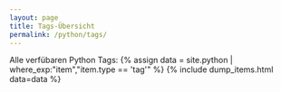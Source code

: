 ```yaml
---
layout: page
title: Tags-Übersicht
permalink: /python/tags/
---
```


Alle verfübaren Python Tags: 
{% assign data = site.python | where_exp:"item","item.type == 'tag'" %}
{% include dump_items.html data=data %}
